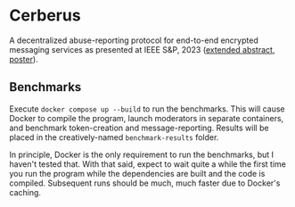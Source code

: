 # Cerberus

A decentralized abuse-reporting protocol for end-to-end encrypted messaging services as presented at IEEE S&P, 2023 ([extended abstract](TODO), [poster](TODO)).

## Benchmarks

Execute `docker compose up --build` to run the benchmarks. This will cause Docker to compile the program, launch moderators in separate containers, and benchmark token-creation and message-reporting. Results will be placed in the creatively-named `benchmark-results` folder.

In principle, Docker is the only requirement to run the benchmarks, but I haven't tested that. With that said, expect to wait quite a while the first time you run the program while the dependencies are built and the code is compiled. Subsequent runs should be much, much faster due to Docker's caching.
